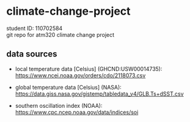 # climate-change-project
student ID: 110702584 \
git repo for atm320 climate change project

## data sources
* local temperature data [Celsius] (GHCND:USW00014735):
https://www.ncei.noaa.gov/orders/cdo/2118073.csv

* global temperature data [Celsius] (NASA):
https://data.giss.nasa.gov/gistemp/tabledata_v4/GLB.Ts+dSST.csv

* southern oscillation index (NOAA):
https://www.cpc.ncep.noaa.gov/data/indices/soi